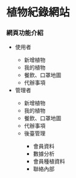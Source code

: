 <h1>植物紀錄網站</h1>
<h3>網頁功能介紹</h3>
    <ul>
        <li>使用者</li>
        <ul>
            <li>新增植物</li>
            <li>我的植物</li>
            <li>餐飲、口罩地圖</li>
            <li>代辦事項</li>
        </ul>
        <li>管理者</li>
        <ul>
            <li>新增植物</li>
            <li>我的植物</li>
            <li>餐飲、口罩地圖</li>
            <li>代辦事項</li>
            <li>後臺管理</li>
            <ul>
                <li>會員資料</li>
                <li>數據分析</li>
                <li>會員種植資料</li>
                <li>聯絡內部</li>
            </ul>
        </ul>
   </ul>
